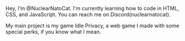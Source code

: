 Hey, I’m @NuclearNatoCat.
I'm currently learning how to code in HTML, CSS, and JavaScript.
You can reach me on Discord(nuclearnatocat).

My main project is my game Idle Privacy, a web game I made with some special perks, if you know what I mean.

<!---
NuclearNatoCat/NuclearNatoCat is a ✨ special ✨ repository because its `README.md` (this file) appears on your GitHub profile.
You can click the Preview link to take a look at your changes.
--->
